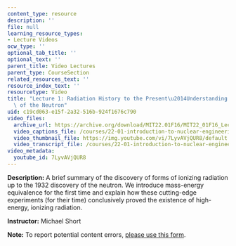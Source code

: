 ```yaml
---
content_type: resource
description: ''
file: null
learning_resource_types:
- Lecture Videos
ocw_type: ''
optional_tab_title: ''
optional_text: ''
parent_title: Video Lectures
parent_type: CourseSection
related_resources_text: ''
resource_index_text: ''
resourcetype: Video
title: "Lecture 1: Radiation History to the Present\u2014Understanding the Discovery\
  \ of the Neutron"
uid: c19cd063-e15f-2a32-516b-924f1676c790
video_files:
  archive_url: https://archive.org/download/MIT22.01F16/MIT22_01F16_Lec01_300k.mp4
  video_captions_file: /courses/22-01-introduction-to-nuclear-engineering-and-ionizing-radiation-fall-2016/e9ff2924f5725f4fb48e214335c01698_7LyvAVjQUR8.vtt
  video_thumbnail_file: https://img.youtube.com/vi/7LyvAVjQUR8/default.jpg
  video_transcript_file: /courses/22-01-introduction-to-nuclear-engineering-and-ionizing-radiation-fall-2016/26f9dd16a854243cb751c8a0b4b118a5_7LyvAVjQUR8.pdf
video_metadata:
  youtube_id: 7LyvAVjQUR8
---
```


**Description:** A brief summary of the discovery of forms of ionizing radiation up to the 1932 discovery of the neutron. We introduce mass-energy equivalence for the first time and explain how these cutting-edge experiments (for their time) conclusively proved the existence of high-energy, ionizing radiation.

**Instructor:** Michael Short

**Note:** To report potential content errors, [please use this form](https://forms.gle/8B2zcUvfCtgJdTdE7).